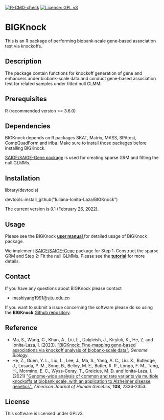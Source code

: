[![R-CMD-check](https://github.com/Iuliana-Ionita-Laza/BIGKnock/workflows/R-CMD-check/badge.svg)](https://github.com/Iuliana-Ionita-Laza/BIGKnock/actions)
[![License: GPL v3](https://img.shields.io/badge/License-GPLv3-blue.svg)](https://www.gnu.org/licenses/gpl-3.0)

# BIGKnock 
This is an R package of performing biobank-scale gene-based association test via knockoffs.

## Description
The package contain functions for knockoff generation of gene and enhancers under biobank-scale data and conduct gene-based association test for related samples under fitted null GLMM.

## Prerequisites
R (recommended version >= 3.6.0)

## Dependencies
BIGKnock depends on R packages SKAT, Matrix, MASS, SPAtest, CompQuadForm and irlba. Make sure to install those packages before installing BIGKnock.
    
[SAIGE/SAIGE-Gene package](https://github.com/weizhouUMICH/SAIGE) is used for creating sparse GRM and fitting the null GLMMs.

## Installation
library(devtools) 

devtools::install_github("Iuliana-Ionita-Laza/BIGKnock")

The current version is 0.1 (February 26, 2022).

## Usage
Please see the BIGKnock <a href="https://github.com/Iuliana-Ionita-Laza/BIGKnock/blob/master/docs/BIGKnock_0.1.pdf"> **user manual** </a> for detailed usage of BIGKnock package. 


We implement [SAIGE/SAIGE-Gene](https://github.com/weizhouUMICH/SAIGE) package for Step 1: Construct the sparse GRM and Step 2: Fit the null GLMMs. Please see the <a href="https://htmlpreview.github.io/?https://github.com/Iuliana-Ionita-Laza/BIGKnock/blob/master/docs/BIGKnock_vignette.html">**tutorial**</a> for more details.

## Contact
If you have any questions about BIGKnock please contact

- <mashiyang1991@sjtu.edu.cn>

If you want to submit a issue concerning the software please do so using the **BIGKnock** [Github repository](https://github.com/Iuliana-Ionita-Laza/BIGKnock/issues).


## Reference
* Ma, S., Wang, C., Khan, A., Liu, L., Dalgleish, J., Kiryluk, K., He, Z. and Ionita-Laza, I. (2023). ["BIGKnock: Fine-mapping gene-based associations via knockoff analysis of biobank-scale data".](http://www.columbia.edu/~ii2135/ms_BIGKnock.pdf) _Genome Biology_. 
* He, Z., Guen, Y. L., Liu, L., Lee, J., Ma, S., Yang, A. C.,  Liu. X., Rutledge, J., Losada, P. M., Song, B., Belloy, M. E., Butler, R. R., Longo, F. M., Tang, H., Mormino, E. C., Wyss-Coray, T., Greicius, M. D. and Ionita-Laza, I. (2021) ["Genome-wide analysis of common and rare variants via multiple knockoffs at biobank scale, with an application to Alzheimer disease genetics".](https://doi.org/10.1016/j.ajhg.2021.10.009) _American Journal of Human Genetics_, **108**, 2336-2353.


## License
This software is licensed under GPLv3.
